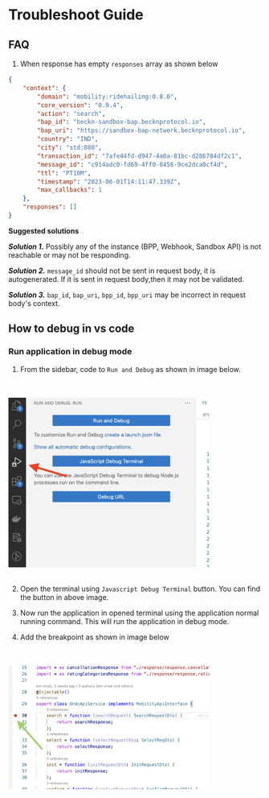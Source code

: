 # Troubleshoot Guide

## FAQ

1. When response has empty `responses` array as shown below

```json
{
    "context": {
        "domain": "mobility:ridehailing:0.8.0",
        "core_version": "0.9.4",
        "action": "search",
        "bap_id": "beckn-sandbox-bap.becknprotocol.io",
        "bap_uri": "https://sandbox-bap-network.becknprotocol.io",
        "country": "IND",
        "city": "std:080",
        "transaction_id": "7afe44fd-d947-4a0a-81bc-d286784df2c1",
        "message_id": "c914adc0-fd69-4ff0-8456-9ce2dca0cf4d",
        "ttl": "PT10M",
        "timestamp": "2023-06-01T14:11:47.339Z",
        "max_callbacks": 1
    },
    "responses": []
}
```

**Suggested solutions**

***Solution 1.*** Possibly any of the instance (BPP, Webhook, Sandbox API) is not reachable or may not be responding.

***Solution 2.*** `message_id` should not be sent in request body, it is autogenerated. If it is sent in request body,then it may not be validated.

***Solution 3.*** `bap_id`, `bap_uri`, `bpp_id`, `bpp_uri` may be incorrect in request body's context.

## How to debug in vs code

### Run application in debug mode

1. From the sidebar, code to `Run and Debug` as shown in image below.
<br/>
<br/>
<img src="images/run_n_debug_vs_code.png" width="400"/>
<br/>
<br/>

2. Open the terminal using `Javascript Debug Terminal` button. You can find the button in above image.

3. Now run the application in opened terminal using the application normal running command. This will run the application in debug mode.

4. Add the breakpoint as shown in image below
<br/>
<br/>
<img src="images/add_breakpoint_vs_code.png" width="400"/>
<br/>
<br/>
